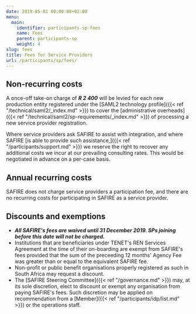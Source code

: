 ```yaml
---
date: 2019-05-01 00:00:00+02:00
menu:
  main:
    identifier: participants-sp-fees
    name: Fees
    parent: participants-sp
    weight: 4
slug: fees
title: Fees for Service Providers
url: /participants/sp/fees/
---
```


## Non-recurring costs

A once-off take-on charge of ***R 2 400*** will be levied for each new production entity registered under the [SAML2 technology profile]({{< ref "/technical/saml2/_index.md" >}}) to cover the [administrative overheads]({{< ref "/technical/saml2/sp-requirements/_index.md" >}}) of processing a new service provider registration.

Where service providers ask SAFIRE to assist with integration, and where SAFIRE [is able to provide such assistance,]({{< ref "/participants/support.md" >}}) we reserve the right to recover any additional costs we incur at our prevailing consulting rates. This would be negotiated in advance on a per-case basis.

## Annual recurring costs

SAFIRE does not charge service providers a participation fee, and there are no recurring costs for participating in SAFIRE as a service provider.

## Discounts and exemptions

- ***All SAFIRE's fees are waived until 31 December 2019. SPs joining before this date will not be charged.***
- Institutions that are beneficiaries under TENET's REN Services Agreement at the time of their on-boarding are exempt from SAFIRE's fees provided that the sum of the preceeding 12 months' Agency Fee was greater than or equal to the equivalent SAFIRE fee.
- Non-profit or public benefit organisations properly registered as such in South Africa may request a discount.
- The [SAFIRE Steering Committee]({{< ref "/governance.md" >}}) may, at its sole discretion, elect to discount or exempt any organisation from paying SAFIRE's fees. Such discretion may be applied on recommendation from a [Member]({{< ref "/participants/idp/list.md" >}}) or the operations staff.
